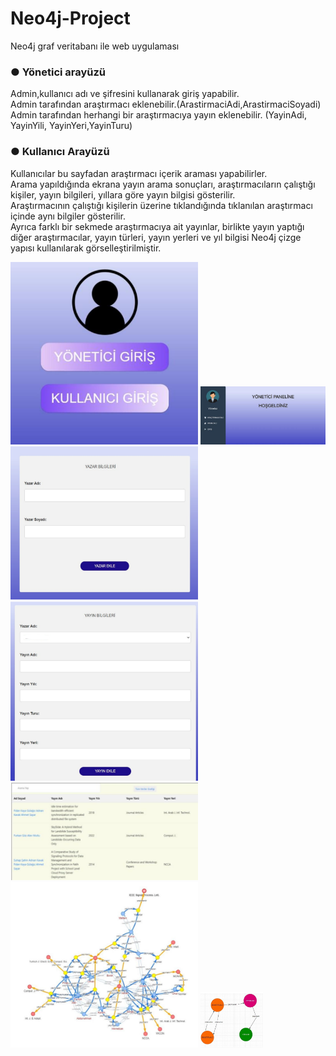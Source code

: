 # Neo4j-Project
 Neo4j graf veritabanı ile web uygulaması
 
### ● Yönetici arayüzü
 Admin,kullanıcı adı ve şifresini kullanarak giriş yapabilir.\
 Admin tarafından araştırmacı eklenebilir.(ArastirmaciAdi,ArastirmaciSoyadi)\
 Admin tarafından herhangi bir araştırmacıya yayın eklenebilir. (YayinAdi, YayinYili, YayinYeri,YayinTuru)
 
  
### ● Kullanıcı Arayüzü
 Kullanıcılar bu sayfadan araştırmacı içerik araması yapabilirler.\
 Arama yapıldığında ekrana yayın arama sonuçları, araştırmacıların çalıştığı kişiler, yayın bilgileri, yıllara göre yayın bilgisi gösterilir.\
 Araştırmacının çalıştığı kişilerin üzerine tıklandığında tıklanılan araştırmacı içinde aynı bilgiler gösterilir.\
 Ayrıca farklı bir sekmede araştırmacıya ait yayınlar, birlikte yayın yaptığı diğer araştırmacılar, yayın türleri, yayın yerleri ve yıl bilgisi Neo4j çizge yapısı kullanılarak görselleştirilmiştir.
  
<img
  src="/images/1.png"
  alt="Alt text"
  title="Optional title"
  style="display: inline-block; margin: 0 auto; max-width: 300px">
  <img
  src="/images/2.png"
  alt="Alt text"
  title="Optional title"
  style="display: inline-block; margin: 0 auto; max-width: 200px">
  <img
  src="/images/3.png"
  alt="Alt text"
  title="Optional title"
  style="display: inline-block; margin: 0 auto; max-width: 300px">
  <img
  src="/images/4.png"
  alt="Alt text"
  title="Optional title"
  style="display: inline-block; margin: 0 auto; max-width: 300px">
  <img
  src="/images/5.png"
  alt="Alt text"
  title="Optional title"
  style="display: inline-block; margin: 0 auto; max-width: 300px">
  <img
  src="/images/6.png"
  alt="Alt text"
  title="Optional title"
  style="display: inline-block; margin: 0 auto; max-width: 300px">
  <img
  src="/images/7.png"
  alt="Alt text"
  title="Optional title"
  style="display: inline-block; margin: 0 auto; max-width: 100px">
